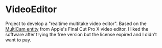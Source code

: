 # VideoEditor

Project to develop a "realtime multitake video editor". Based on the [MultiCam entity](https://support.apple.com/guide/final-cut-pro/ver23c764f1/mac) from Apple's Final Cut Pro X video editor, I liked the software after trying the free version but the license expired and I didn't want to pay.
